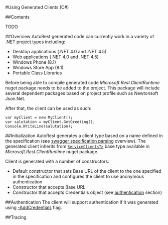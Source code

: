 #Using Generated Clients (C#)

##Contents

TODO


##Overview
AutoRest generated code can currently work in a variety of .NET project types including:

  * Desktop applications (.NET 4.0 and .NET 4.5)
  * Web applications (.NET 4.0 and .NET 4.5)
  * Windows Phone (8.1)
  * Windows Store App (8.1)
  * Portable Class Libraries

Before being able to compile generated code *Microsoft.Rest.ClientRuntime* nuget package needs to be added to the project. This package will include several dependent packages based on project profile such as Newtonsoft Json.Net.

After that, the client can be used as such:
```
var myClient = new MyClient();
var salutation = myClient.GetGreeting();
Console.WriteLine(salutation);
```

##Initialization
AutoRest generates a client type based on a name defined in the specification (see [swagger specification parsing](swagger.md) overview). The generated client inherits from [`ServiceClient<T>`](../Microsoft.Rest/ClientRuntime/ServiceClient.cs) base type available in *Microsoft.Rest.ClientRuntime* nuget package. 

Client is generated with a number of constructors: 

* Default constructor that sets Base URL of the client to the one specified in the specification and configures the client to use anonymous authentication
* Constructor that accepts Base URL
* Constructor that accepts Credentials object (see [authentication](#Authentication) section)

##Authentication
The client will support authentication if it was generated using [-AddCredentials](cli.md) flag. 

##Tracing